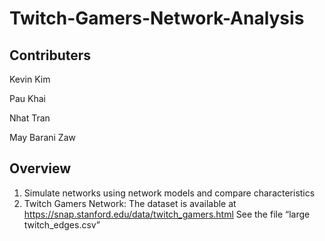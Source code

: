 # Twitch-Gamers-Network-Analysis

## Contributers

Kevin Kim

Pau Khai

Nhat Tran

May Barani Zaw

## Overview

1. Simulate networks using network models and compare characteristics
2. Twitch Gamers Network: The dataset is available at https://snap.stanford.edu/data/twitch_gamers.html See the file “large twitch_edges.csv”